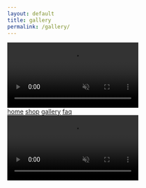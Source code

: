 ```yaml
---
layout: default
title: gallery
permalink: /gallery/
---
```

<!-- nav links -->
<div class="nav-container">
    <!-- gif header -->
    <div class="header-logo">
        <video class="header-img" autoplay loop muted>
            <source src="../images/rotating-logo.mp4" type="video/mp4">
            <!-- webp here? -->
            Your browser does not support the video tag.
        </video> 
    </div>
    <div class="nav-links">
        <a class="nav-link" href="{{ site.url }}/">home</a>
        <a class="nav-link" href="{{ site.url }}/shop">shop</a>
        <a class="nav-link active" href="{{ site.url }}/gallery">gallery</a>
        <a class="nav-link" href="{{ site.url }}/faq">faq</a>
    </div>
</div>

<div class="gallery-row">
    <!-- video -->
    <video class="promo-video" muted>
        <source src="../images/rotating-logo.mp4" type="video/mp4">
        <!-- webp here? -->
        Your browser does not support the video tag.
    </video> 
</div>